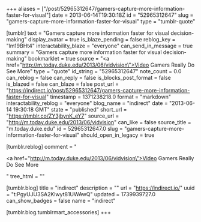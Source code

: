 +++
aliases = ["/post/52965312647/gamers-capture-more-information-faster-for-visual"]
date = 2013-06-14T19:30:18Z
id = "52965312647"
slug = "gamers-capture-more-information-faster-for-visual"
type = "tumblr-quote"

[tumblr]
text = "Gamers capture more information faster for visual decision-making"
display_avatar = true
is_blaze_pending = false
reblog_key = "lm19BHt4"
interactability_blaze = "everyone"
can_send_in_message = true
summary = "Gamers capture more information faster for visual decision-making"
bookmarklet = true
source = "<a href=\"http://m.today.duke.edu/2013/06/vidvision\">Video Gamers Really Do See More</a>"
type = "quote"
id_string = "52965312647"
note_count = 0.0
can_reblog = false
can_reply = false
is_blocks_post_format = false
is_blazed = false
can_blaze = false
post_url = "https://indirect.io/post/52965312647/gamers-capture-more-information-faster-for-visual"
timestamp = 1371238218.0
format = "markdown"
interactability_reblog = "everyone"
blog_name = "indirect"
date = "2013-06-14 19:30:18 GMT"
state = "published"
short_url = "https://tmblr.co/ZY3jbynK_eY7"
source_url = "http://m.today.duke.edu/2013/06/vidvision"
can_like = false
source_title = "m.today.duke.edu"
id = 52965312647.0
slug = "gamers-capture-more-information-faster-for-visual"
should_open_in_legacy = true

[tumblr.reblog]
comment = "<p><a href=\"http://m.today.duke.edu/2013/06/vidvision\">Video Gamers Really Do See More</a></p>"
tree_html = ""

[tumblr.blog]
title = "indirect"
description = ""
url = "https://indirect.io/"
uuid = "t:PgyUJU3SA2Klwyt81UWAwQ"
updated = 1739939727.0
can_show_badges = false
name = "indirect"

[tumblr.blog.tumblrmart_accessories]
+++
